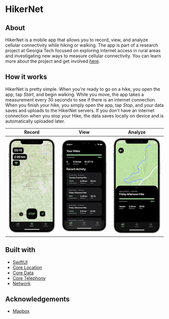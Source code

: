 # HikerNet

## About

HikerNet is a mobile app that allows you to record, view, and analyze cellular connectivity while hiking or walking. The app is part of a research project at Georgia Tech focused on exploring internet access in rural areas and investigating new ways to measure cellular connectivity. You can learn more about the project and get involved [here](https://hikernet.rnoc.gatech.edu).

## How it works

HikerNet is pretty simple. When you're ready to go on a hike, you open the app, tap *Start*, and begin walking. While you move, the app takes a measurement every 30 seconds to see if there is an internet connection. When you finish your hike, you simply open the app, tap *Stop*, and your data saves and uploads to the HikerNet servers. If you don't have an internet connection when you stop your Hike, the data saves locally on device and is automatically uploaded later.

| Record | View | Analyze |
| :---: | :---: | :---: |
| ![HikerNet Record Screenshot][record-screenshot] | ![HikerNet Hikes Screenshot][hikes-screenshot] | ![HikerNet Detail Screenshot][detail-screenshot] |

## Built with

* [SwiftUI](https://developer.apple.com/documentation/swiftui)
* [Core Location](https://developer.apple.com/documentation/corelocation)
* [Core Data](https://developer.apple.com/documentation/coredata)
* [Core Telephony](https://developer.apple.com/documentation/coretelephony)
* [Network](https://developer.apple.com/documentation/network)

## Acknowledgements

* [Mapbox](https://www.mapbox.com)

[record-screenshot]: Images/hikernet-record-ss.png
[hikes-screenshot]: Images/hikernet-hikes-ss.png
[detail-screenshot]: Images/hikernet-detail-ss.png